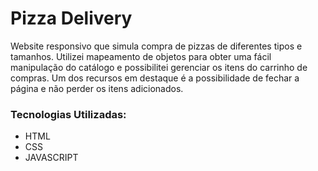 # Pizza Delivery

Website responsivo que simula compra de pizzas de diferentes tipos e tamanhos. Utilizei mapeamento de objetos para obter uma fácil manipulação do catálogo e possibilitei gerenciar os itens do carrinho de compras. Um dos recursos em destaque é a possibilidade de fechar a página e não perder os itens adicionados.

### Tecnologias Utilizadas:
<ul>
  <li>HTML</li>
  <li>CSS</li>
  <li>JAVASCRIPT</li>
</ul>
